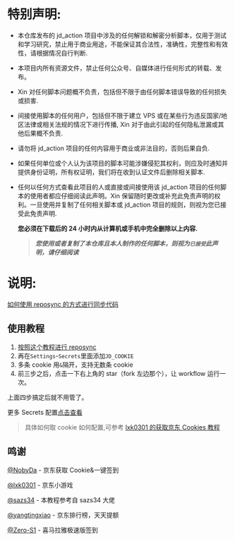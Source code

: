 # 特别声明:

- 本仓库发布的 jd_action 项目中涉及的任何解锁和解密分析脚本，仅用于测试和学习研究，禁止用于商业用途，不能保证其合法性，准确性，完整性和有效性，请根据情况自行判断.

- 本项目内所有资源文件，禁止任何公众号、自媒体进行任何形式的转载、发布。

- Xin 对任何脚本问题概不负责，包括但不限于由任何脚本错误导致的任何损失或损害.

- 间接使用脚本的任何用户，包括但不限于建立 VPS 或在某些行为违反国家/地区法律或相关法规的情况下进行传播, Xin 对于由此引起的任何隐私泄漏或其他后果概不负责.

- 请勿将 jd_action 项目的任何内容用于商业或非法目的，否则后果自负.

- 如果任何单位或个人认为该项目的脚本可能涉嫌侵犯其权利，则应及时通知并提供身份证明，所有权证明，我们将在收到认证文件后删除相关脚本.

- 任何以任何方式查看此项目的人或直接或间接使用该 jd_action 项目的任何脚本的使用者都应仔细阅读此声明。Xin 保留随时更改或补充此免责声明的权利。一旦使用并复制了任何相关脚本或 jd_action 项目的规则，则视为您已接受此免责声明.

  **您必须在下载后的 24 小时内从计算机或手机中完全删除以上内容.** </br>

  > **_您使用或者复制了本仓库且本人制作的任何脚本，则视为`已接受`此声明，请仔细阅读_**

# 说明:

[如何使用 reposync 的方式进行同步代码](backup/reposync.md)

## 使用教程

1. [按照这个教程进行 reposync](backup/reposync.md)
2. 再在`Settings`-`Secrets`里面添加`JD_COOKIE`
3. 多条 cookie 用`&`隔开，支持无数条 cookie
4. 前三步之后，点击一下右上角的 star（fork 左边那个），让 workflow 运行一次。

上面四步搞定后就不用管了。

更多 Secrets 配置[点击查看](backup/secrets.md)

> 具体如何取 cookie 如何配置,可参考 [lxk0301 的获取京东 Cookies 教程](https://github.com/lxk0301/jd_scripts/blob/master/githubAction.md#%E4%BA%AC%E4%B8%9Ccookie)

## 鸣谢

[@NobyDa](https://github.com/NobyDa/Script/tree/master) - 京东获取 Cookie&一键签到

[@lxk0301](https://github.com/lxk0301/jd_scripts/tree/master) - 京东小游戏

[@sazs34]() - 本教程参考自 sazs34 大佬

[@yangtingxiao](https://github.com/yangtingxiao) - 京东排行榜，天天提额

[@Zero-S1](https://github.com/Zero-S1/xmly_speed) - 喜马拉雅极速版签到
